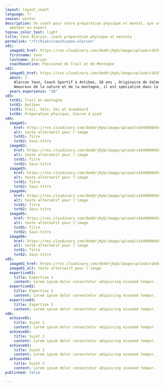 ```yaml
---
layout: layout_coach
language: fr
season: winter
description: Un coach pour votre préparation physique et mental, que vous soyez débutant,
  amateur ou expert
topnav_color_text: light
title: Yann Alarçon, coach préparation physique et mentale
permalink: "/fr/hiver/coach/yann-alarcon"
s01:
  image01_href: https://res.cloudinary.com/deddrj0yb/image/upload/v1639661304/website/blog/Mad%C3%A8re/GOPR0103_ALTA1642458316780515_1_eezzxk.jpg
  firstname: Yann
  lastname: Alarçon
  coachbaseline: Passionné de Trail et de Montagne
s02:
  image01_href: https://res.cloudinary.com/deddrj0yb/image/upload/v1639651639/website/blog/Mad%C3%A8re/IMG-20211120-WA0035_ngz8av.jpg
  about: |-
    Alarcon Yann, Coach Sportif à Antibes, 28 ans , Originaire de Valmorel , ancien snowboardeur et pratiquant de sport de combat (Taekwondo) à haut niveau.  Après avoir réalisé ses études en Staps, il se spécialise dans l’entraînement. Il a été entraîneur de Taekwondo pendant 2ans au Club des Sports de Valmorel. Il a également coacher en course à pied et trail au sein d’entreprises à Lyon tel que les entreprises Aoste et Groupama par exemple. Mais il a aussi entraîné et accompagné des groupes de coureur tout au long de l’année.
    Amoureux de la nature et de la montagne, il est spécialisé dans la course à pied et le trail.
  years_experience: "10"
s03:
  txt01: Trail en montagne
  txt02: Antibes
  txt03: Trail, Vélo, Ski et Snowboard
  txt04: Préparation physique, Course à pied
s04:
  image01:
    href: https://res.cloudinary.com/deddrj0yb/image/upload/v1640098456/website/winter/gabin-vallet-CBnSTRvnfCE-unsplash_vmvr8z.jpg
    alt: texte alternatif pour l'image
    txt01: Titre
    txt02: Sous-titre
  image02:
    href: https://res.cloudinary.com/deddrj0yb/image/upload/v1640098456/website/winter/gabin-vallet-CBnSTRvnfCE-unsplash_vmvr8z.jpg
    alt: texte alternatif pour l'image
    txt01: Titre
    txt02: Sous-titre
  image03:
    href: https://res.cloudinary.com/deddrj0yb/image/upload/v1640098456/website/winter/gabin-vallet-CBnSTRvnfCE-unsplash_vmvr8z.jpg
    alt: texte alternatif pour l'image
    txt01: Titre
    txt02: Sous-titre
  image04:
    href: https://res.cloudinary.com/deddrj0yb/image/upload/v1640098456/website/winter/gabin-vallet-CBnSTRvnfCE-unsplash_vmvr8z.jpg
    alt: texte alternatif pour l'image
    txt01: Titre
    txt02: Sous-titre
  image05:
    href: https://res.cloudinary.com/deddrj0yb/image/upload/v1640098456/website/winter/gabin-vallet-CBnSTRvnfCE-unsplash_vmvr8z.jpg
    alt: texte alternatif pour l'image
    txt01: Titre
    txt02: Sous-titre
  image06:
    href: https://res.cloudinary.com/deddrj0yb/image/upload/v1640098456/website/winter/gabin-vallet-CBnSTRvnfCE-unsplash_vmvr8z.jpg
    alt: texte alternatif pour l'image
    txt01: Titre
    txt02: Sous-titre
s05:
  image01_href: https://res.cloudinary.com/deddrj0yb/image/upload/v1640098456/website/winter/gabin-vallet-CBnSTRvnfCE-unsplash_vmvr8z.jpg
  image01_alt: texte alternatif pour l'image
  expertise01:
    title: Expertise 1
    content: Lorem ipsum dolor consectetur adipiscing eiusmod tempor.
  expertise02:
    title: Expertise 2
    content: Lorem ipsum dolor consectetur adipiscing eiusmod tempor.
  expertise03:
    title: Expertise 3
    content: Lorem ipsum dolor consectetur adipiscing eiusmod tempor.
s06:
  achieve01:
    title: Sujet 1
    content: Lorem ipsum dolor consectetur adipiscing eiusmod tempor.
  achieve02:
    title: Sujet 2
    content: Lorem ipsum dolor consectetur adipiscing eiusmod tempor.
  achieve03:
    title: Sujet 3
    content: Lorem ipsum dolor consectetur adipiscing eiusmod tempor.
  achieve04:
    title: Sujet 3
    content: Lorem ipsum dolor consectetur adipiscing eiusmod tempor.
published: false

---
```

